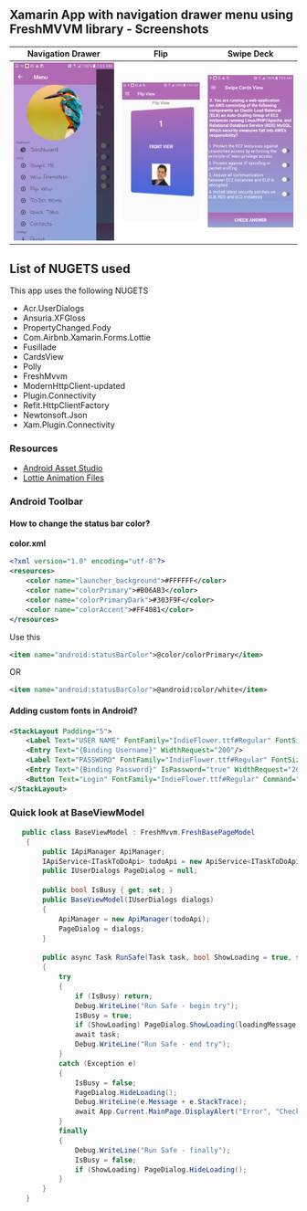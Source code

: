 ## Xamarin App with navigation drawer menu using FreshMVVM library - Screenshots 
| Navigation Drawer | Flip | Swipe Deck |
| --- | --- | --- |
| ![Slider Menu](Screenshots/Capture-2.PNG?raw=true "Slider menu") | ![Slider Menu](Screenshots/Capture-3.PNG?raw=true) | ![Slider Menu](Screenshots/Capture-1.PNG?raw=true) |

## List of NUGETS used

This app uses the following NUGETS

* Acr.UserDialogs
* Ansuria.XFGloss
* PropertyChanged.Fody
* Com.Airbnb.Xamarin.Forms.Lottie
* Fusillade
* CardsView
* Polly
* FreshMvvm
* ModernHttpClient-updated
* Plugin.Connectivity
* Refit.HttpClientFactory
* Newtonsoft.Json
* Xam.Plugin.Connectivity


### Resources

* [Android Asset Studio](http://romannurik.github.io/AndroidAssetStudio/icons-launcher.htm)
* [Lottie Animation Files](https://www.lottiefiles.com)

### Android Toolbar 

#### How to change the status bar color?

**color.xml**

```xml
<?xml version="1.0" encoding="utf-8"?>
<resources>
    <color name="launcher_background">#FFFFFF</color>
    <color name="colorPrimary">#B06AB3</color>
    <color name="colorPrimaryDark">#303F9F</color>
    <color name="colorAccent">#FF4081</color>
</resources>
```

Use this 

```xml
<item name="android:statusBarColor">@color/colorPrimary</item>
```

OR

```xml
<item name="android:statusBarColor">@android:color/white</item>
```


#### Adding custom fonts in Android?

```xml
<StackLayout Padding="5">
    <Label Text="USER NAME" FontFamily="IndieFlower.ttf#Regular" FontSize="Medium" TextColor="White" />
    <Entry Text="{Binding Username}" WidthRequest="200"/>
    <Label Text="PASSWORD" FontFamily="IndieFlower.ttf#Regular" FontSize="Medium" TextColor="White" />
    <Entry Text="{Binding Password}" IsPassword="true" WidthRequest="200"/>
    <Button Text="Login" FontFamily="IndieFlower.ttf#Regular" Command="{Binding LoginCommand}" />
</StackLayout>
```

### Quick look at BaseViewModel

```csharp
   public class BaseViewModel : FreshMvvm.FreshBasePageModel
    {
        public IApiManager ApiManager;
        IApiService<ITaskToDoApi> todoApi = new ApiService<ITaskToDoApi>(Config.ApiUrl);
        public IUserDialogs PageDialog = null;

        public bool IsBusy { get; set; }
        public BaseViewModel(IUserDialogs dialogs)
        {
            ApiManager = new ApiManager(todoApi);
            PageDialog = dialogs;
        }

        public async Task RunSafe(Task task, bool ShowLoading = true, string loadingMessage = null)
        {
            try
            {
                if (IsBusy) return;
                Debug.WriteLine("Run Safe - begin try");
                IsBusy = true;
                if (ShowLoading) PageDialog.ShowLoading(loadingMessage ?? "Working");
                await task;
                Debug.WriteLine("Run Safe - end try");
            }
            catch (Exception e)
            {
                IsBusy = false;
                PageDialog.HideLoading();
                Debug.WriteLine(e.Message + e.StackTrace);
                await App.Current.MainPage.DisplayAlert("Error", "Check your internet connection", "OK");
            }
            finally
            {
                Debug.WriteLine("Run Safe - finally");
                IsBusy = false;
                if (ShowLoading) PageDialog.HideLoading();
            }
        }
    }
```
